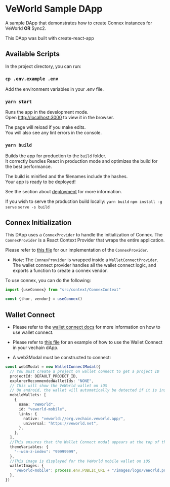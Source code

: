 # VeWorld Sample DApp

A sample DApp that demonstrates how to create Connex instances for VeWorld <b>OR</b> Sync2.

This DApp was built with create-react-app

## Available Scripts

In the project directory, you can run:

### `cp .env.example .env`

Add the environment variables in your .env file.

### `yarn start`

Runs the app in the development mode.\
Open [http://localhost:3000](http://localhost:3000) to view it in the browser.

The page will reload if you make edits.\
You will also see any lint errors in the console.

### `yarn build`

Builds the app for production to the `build` folder.\
It correctly bundles React in production mode and optimizes the build for the best performance.

The build is minified and the filenames include the hashes.\
Your app is ready to be deployed!

See the section about [deployment](https://facebook.github.io/create-react-app/docs/deployment) for more information.

If you wish to serve the production build locally:
`yarn build`
`npm install -g serve`
`serve -s build`

## Connex Initialization

This DApp uses a `ConnexProvider` to handle the initialization of Connex. The `ConnexProvider` is a React Context Provider that wraps the entire application.

Please refer to [this file](./src/context/ConnexContext.tsx) for our implementation of the `ConnexProvider`.

- *Note*: The `ConnexProvider` is wrapped inside a `WalletConnectProvider`. The wallet connect provider handles all the wallet connect logic, and exports a function to create a connex vendor.

To use connex, you can do the following:
```typescript
import {useConnex} from "src/context/ConnexContext"

const {thor, vendor} = useConnex()

```


## Wallet Connect

- Please refer to the [wallet connect docs](https://docs.walletconnect.com/2.0/web3modal/about) for more information on how to use wallet connect.

- Please refer to [this file](./src/context/WalletConnectContext.tsx) for an example of how to use the Wallet Connect in your vechain dApp.

- A web3Modal must be constructed to connect:

```typescript
const web3Modal = new WalletConnectModal({
  // You must create a project on wallet connect to get a project ID
  projectId: DEFAULT_PROJECT_ID,
  explorerRecommendedWalletIds: "NONE",
  // This will show the VeWorld wallet on iOS
  // On android, the wallet will automatically be detected if it is installed
  mobileWallets: [
    {
      name: "VeWorld",
      id: "veworld-mobile",
      links: {
        native: "veworld://org.vechain.veworld.app/",
        universal: "https://veworld.net",
      },
    },
  ],
  //This ensures that the Wallet Connect modal appears at the top of the page
  themeVariables: {
    "--wcm-z-index": "99999999",
  },
  //This image is displayed for the VeWorld mobile wallet on iOS
  walletImages: {
    "veworld-mobile": process.env.PUBLIC_URL + "/images/logo/veWorld.png",
  },
})
```

